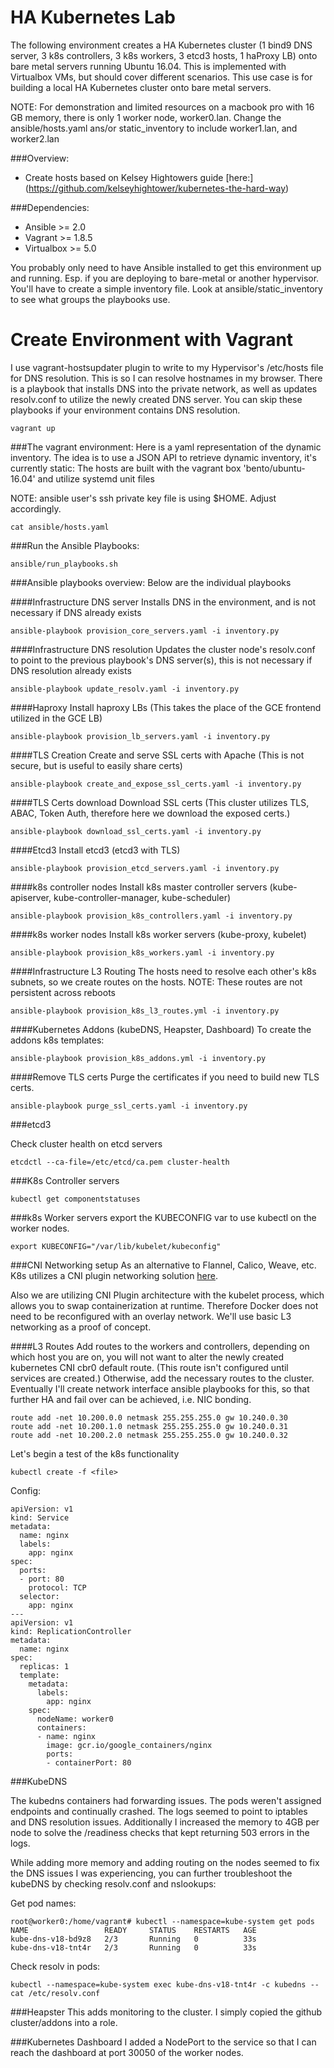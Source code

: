 HA Kubernetes Lab
===================

The following environment creates a HA Kubernetes cluster (1 bind9 DNS server, 3 k8s controllers, 3 k8s workers, 3 etcd3 hosts, 1 haProxy LB) onto bare metal servers running Ubuntu 16.04. This is implemented with Virtualbox VMs, but should cover different scenarios. This use case is for building a local HA Kubernetes cluster onto bare metal servers.

NOTE: For demonstration and limited resources on a macbook pro with 16 GB memory, there is only 1 worker node, worker0.lan.
Change the ansible/hosts.yaml ans/or static_inventory to include worker1.lan, and worker2.lan

###Overview:
* Create hosts based on Kelsey Hightowers guide [here:] (https://github.com/kelseyhightower/kubernetes-the-hard-way)

###Dependencies:
* Ansible >= 2.0
* Vagrant >= 1.8.5
* Virtualbox >= 5.0

You probably only need to have Ansible installed to get this environment up and running. Esp. if you are deploying to bare-metal or another hypervisor. You'll have to create a simple inventory file. Look at ansible/static_inventory to see what groups the playbooks use.

Create Environment with Vagrant
===============================

I use vagrant-hostsupdater plugin to write to my Hypervisor's /etc/hosts file for DNS resolution. This is so I can resolve hostnames in my browser. There is a playbook that installs DNS into the private network, as well as updates resolv.conf to utilize the newly created DNS server. You can skip these playbooks if your environment contains DNS resolution.
```
vagrant up
```

###The vagrant environment:
Here is a yaml representation of the dynamic inventory. The idea is to use a JSON API to retrieve dynamic inventory, it's currently static:
The hosts are built with the vagrant box 'bento/ubuntu-16.04' and utilize systemd unit files

NOTE: ansible user's ssh private key file is using $HOME. Adjust accordingly.
```
cat ansible/hosts.yaml
```

###Run the Ansible Playbooks:
```
ansible/run_playbooks.sh
```
###Ansible playbooks overview:
Below are the individual playbooks

####Infrastructure DNS server
Installs DNS in the environment, and is not necessary if DNS already exists
```
ansible-playbook provision_core_servers.yaml -i inventory.py
```

####Infrastructure DNS resolution
Updates the cluster node's resolv.conf to point to the previous playbook's DNS server(s), this is not necessary if DNS resolution already exists
```
ansible-playbook update_resolv.yaml -i inventory.py
```

####Haproxy
Install haproxy LBs (This takes the place of the GCE frontend utilized in the GCE LB)
```
ansible-playbook provision_lb_servers.yaml -i inventory.py
```

####TLS Creation
Create and serve SSL certs with Apache (This is not secure, but is useful to easily share certs)
```
ansible-playbook create_and_expose_ssl_certs.yaml -i inventory.py
```

####TLS Certs download
Download SSL certs (This cluster utilizes TLS, ABAC, Token Auth, therefore here we download the exposed certs.)
```
ansible-playbook download_ssl_certs.yaml -i inventory.py
```

####Etcd3
Install etcd3 (etcd3 with TLS)
```
ansible-playbook provision_etcd_servers.yaml -i inventory.py
```

####k8s controller nodes
Install k8s master controller servers (kube-apiserver, kube-controller-manager, kube-scheduler)
```
ansible-playbook provision_k8s_controllers.yaml -i inventory.py
```

####k8s worker nodes
Install k8s worker servers (kube-proxy, kubelet)
```
ansible-playbook provision_k8s_workers.yaml -i inventory.py
```

####Infrastructure L3 Routing
The hosts need to resolve each other's k8s subnets, so we create routes on the hosts.
NOTE: These routes are not persistent across reboots
```
ansible-playbook provision_k8s_l3_routes.yml -i inventory.py
```

####Kubernetes Addons (kubeDNS, Heapster, Dashboard)
To create the addons k8s templates:
```
ansible-playbook provision_k8s_addons.yml -i inventory.py
```

####Remove TLS certs
Purge the certificates if you need to build new TLS certs.
```
ansible-playbook purge_ssl_certs.yaml -i inventory.py
```

###etcd3

Check cluster health on etcd servers
```
etcdctl --ca-file=/etc/etcd/ca.pem cluster-health
```
###K8s Controller servers
```
kubectl get componentstatuses
```

###k8s Worker servers
export the KUBECONFIG var to use kubectl on the worker nodes.
```
export KUBECONFIG="/var/lib/kubelet/kubeconfig"
```

###CNI Networking setup
As an alternative to Flannel, Calico, Weave, etc. K8s utilizes a CNI plugin networking solution [here](https://github.com/containernetworking/cni).

Also we are utilizing CNI Plugin architecture with the kubelet process, which allows you to swap containerization at runtime. Therefore Docker does not need to be reconfigured with an overlay network. We'll use basic L3 networking as a proof of concept.

####L3 Routes
Add routes to the workers and controllers, depending on which host you are on, you will not want to alter the newly created kubernetes CNI cbr0 default route. (This route isn't configured until services are created.) Otherwise, add the necessary routes to the cluster. Eventually I'll create network interface ansible playbooks for this, so that further HA and fail over can be achieved, i.e. NIC bonding.
```
route add -net 10.200.0.0 netmask 255.255.255.0 gw 10.240.0.30
route add -net 10.200.1.0 netmask 255.255.255.0 gw 10.240.0.31
route add -net 10.200.2.0 netmask 255.255.255.0 gw 10.240.0.32
```

Let's begin a test of the k8s functionality
```
kubectl create -f <file>
```
Config:

```
apiVersion: v1
kind: Service
metadata:
  name: nginx
  labels:
    app: nginx
spec:
  ports:
  - port: 80
    protocol: TCP
  selector:
    app: nginx
---
apiVersion: v1
kind: ReplicationController
metadata:
  name: nginx
spec:
  replicas: 1
  template:
    metadata:
      labels:
        app: nginx
    spec:
      nodeName: worker0
      containers:
      - name: nginx
        image: gcr.io/google_containers/nginx
        ports:
        - containerPort: 80
```

###KubeDNS

The kubedns containers had forwarding issues. The pods weren't assigned endpoints and continually crashed. The logs seemed to point to iptables and DNS resolution issues. Additionally I increased the memory to 4GB per node to solve the /readiness checks that kept returning 503 errors in the logs.

While adding more memory and adding routing on the nodes seemed to fix the DNS issues I was experiencing, you can further troubleshoot the kubeDNS by checking resolv.conf and nslookups:

Get pod names:
```
root@worker0:/home/vagrant# kubectl --namespace=kube-system get pods
NAME                 READY     STATUS    RESTARTS   AGE
kube-dns-v18-bd9z8   2/3       Running   0          33s
kube-dns-v18-tnt4r   2/3       Running   0          33s
```

Check resolv in pods:
```
kubectl --namespace=kube-system exec kube-dns-v18-tnt4r -c kubedns -- cat /etc/resolv.conf
```

###Heapster
This adds monitoring to the cluster. I simply copied the github cluster/addons into a role.

###Kubernetes Dashboard
I added a NodePort to the service so that I can reach the dashboard at port 30050 of the worker nodes.
